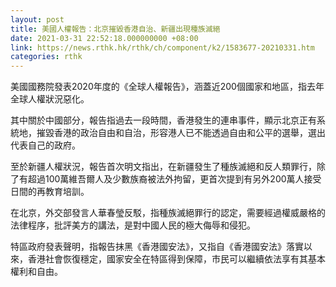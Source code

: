 ```yaml
---
layout: post
title: 美國人權報告：北京摧毀香港自治、新疆出現種族滅絕
date: 2021-03-31 22:52:18.000000000 +08:00
link: https://news.rthk.hk/rthk/ch/component/k2/1583677-20210331.htm
categories: rthk
---
```


美國國務院發表2020年度的《全球人權報告》，涵蓋近200個國家和地區，指去年全球人權狀況惡化。

其中關於中國部分，報告指過去一段時間，香港發生的連串事件，顯示北京正有系統地，摧毀香港的政治自由和自治，形容港人已不能透過自由和公平的選舉，選出代表自己的政府。

至於新疆人權狀況，報告首次明文指出，在新疆發生了種族滅絕和反人類罪行，除了有超過100萬維吾爾人及少數族裔被法外拘留，更首次提到有另外200萬人接受日間的再教育培訓。

在北京，外交部發言人華春瑩反駁，指種族滅絕罪行的認定，需要經過權威嚴格的法律程序，批評美方的講法，是對中國人民的極大侮辱和侵犯。

特區政府發表聲明，指報告抹黑《香港國安法》，又指自《香港國安法》落實以來，香港社會恢復穩定，國家安全在特區得到保障，市民可以繼續依法享有其基本權利和自由。
